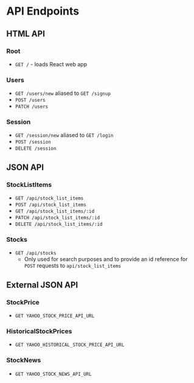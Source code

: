 # API Endpoints

## HTML API

### Root

- `GET /` - loads React web app

### Users

- `GET /users/new` aliased to `GET /signup`
- `POST /users`
- `PATCH /users`

### Session

- `GET /session/new` aliased to `GET /login`
- `POST /session`
- `DELETE /session`

## JSON API

### StockListItems

- `GET /api/stock_list_items`
- `POST /api/stock_list_items`
- `GET /api/stock_list_items/:id`
- `PATCH /api/stock_list_items/:id`
- `DELETE /api/stock_list_items/:id`

### Stocks

- `GET /api/stocks`
  - Only used for search purposes and to provide an id reference for `POST` requests to `api/stock_list_items`

## External JSON API

### StockPrice

- `GET YAHOO_STOCK_PRICE_API_URL`

### HistoricalStockPrices

- `GET YAHOO_HISTORICAL_STOCK_PRICE_API_URL`

### StockNews

- `GET YAHOO_STOCK_NEWS_API_URL`
